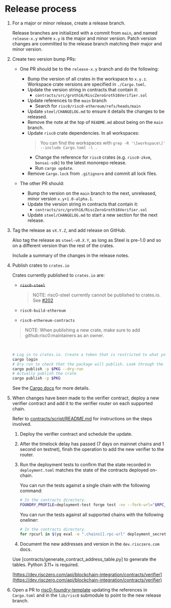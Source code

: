 # Release process

1. For a major or minor release, create a release branch.

   Release branches are initialized with a commit from `main`, and named `release-x.y` where `x.y` is the major and minor version.
   Patch version changes are committed to the release branch matching their major and minor version.

2. Create two version bump PRs:

   * One PR should be to the `release-x.y` branch and do the following:

     <!-- TODO: Write a script (e.g. in Python) to automate as many of these steps as possible. -->
     * Bump the version of all crates in the workspace to `x.y.z`. Workspace crate versions are specified in `./Cargo.toml`.
     * Update the version string in contracts that contain it:
       * `contracts/src/groth16/RiscZeroGroth16Verifier.sol`
     * Update references to the `main` branch
       * Search for `risc0/risc0-ethereum/refs/heads/main`
     * Update `steel/CHANGELOG.md` to ensure it details the changes to be released.
     * Remove the note at the top of `README.md` about being on the `main` branch.
     * Update `risc0` crate dependencies. In all workspaces:
         >  You can find the workspaces with `grep -R '\[workspace\]' --include Cargo.toml -l .`
         * Change the reference for `risc0` crates (e.g. `risc0-zkvm`, `bonsai-sdk`) to the latest monorepo release.
         <!-- TODO: Add --locked to checks in CI against the release branch, such that it guarantees the checked in lock files are complete and consistent -->
         * Run `cargo update`.
     * Remove `Cargo.lock` from `.gitignore` and commit all lock files.

   * The other PR should:
     * Bump the version on the `main` branch to the next, unreleased, minor version `x.y+1.0-alpha.1`.
     * Update the version string in contracts that contain it:
       * `contracts/src/groth16/RiscZeroGroth16Verifier.sol`
     * Update `steel/CHANGELOG.md` to start a new section for the next release.

3. Tag the release as `vX.Y.Z`, and add release on GitHub.

   Also tag the release as `steel-v0.X.Y`, as long as Steel is pre-1.0 and so on a different version than the rest of the crates.

   Include a summary of the changes in the release notes.

4. Publish crates to `crates.io`

   Crates currently published to `crates.io` are:

   * ~~`risc0-steel`~~

     > NOTE: risc0-steel currently cannot be published to crates.io.
     > See [#202](https://github.com/risc0/risc0-ethereum/issues/202)

   * `risc0-build-ethereum`
   * `risc0-ethereum-contracts`

   > NOTE: When publishing a new crate, make sure to add github:risc0:maintainers as an owner.

   <br/>

   ```sh
   # Log in to crates.io. Create a token that is restricted to what you need to do (e.g. publish update) and set an expiry.
   cargo login
   # Dry run to check that the package will publish. Look through the output, e.g. at version numbers, to confirm it makes sense.
   cargo publish -p $PKG --dry-run
   # Actually publish the crate
   cargo publish -p $PKG
   ```

   See the [Cargo docs](https://doc.rust-lang.org/cargo/reference/publishing.html) for more details.

5. When changes have been made to the verifier contract, deploy a new verifier contract and add it to the verifier router on each supported chain.

   Refer to [contracts/script/README.md](./contracts/script/README.md) for instructions on the steps involved.

   1. Deploy the verifier contract and schedule the update.

   2. After the timelock delay has passed (7 days on mainnet chains and 1 second on testnet), finsh the operation to add the new verifier to the router.

   3. Run the deployment tests to confirm that the state recorded in `deployment.toml` matches the state of the contracts deployed on-chain.

      You can run the tests against a single chain with the following command:

      ```sh
      # In the contracts directory.
      FOUNDRY_PROFILE=deployment-test forge test -vv --fork-url="$RPC_URL"
      ```

      You can run the tests against all supported chains with the following oneliner:

      ```sh
      # In the contracts directory.
      for rpcurl in $(yq eval -e ".chains[].rpc-url" deployment_secrets.toml); do FOUNDRY_PROFILE=deployment-test forge test -vv --fork-url="$rpcurl"; done
      ```

   4. Document the new addresses and version in the `dev.risczero.com` docs.

     Use [contracts/generate_contract_address_table.py] to generate the tables. Python 3.11+ is required.

     [https://dev.risczero.com/api/blockchain-integration/contracts/verifier](https://dev.risczero.com/api/blockchain-integration/contracts/verifier)

6. Open a PR to [risc0-foundry-template](https://github.com/risc0/risc0-foundry-template) updating the references in `Cargo.toml` and in the `lib/risc0` submodule to point to the new release branch.
